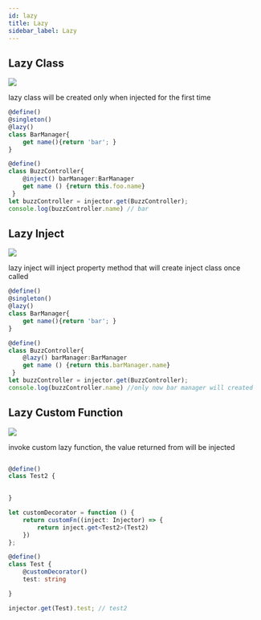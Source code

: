 ```yaml
---
id: lazy
title: Lazy
sidebar_label: Lazy
---
```

## Lazy Class
<img class="decorator-badge" src="https://img.shields.io/badge/Type-Class%20Decorator-blue?style=for-the-badge" />

lazy class will be created only when injected for the first time
```typescript
@define()
@singleton()
@lazy()
class BarManager{
    get name(){return 'bar'; }
}

@define()
class BuzzController{
    @inject() barManager:BarManager
    get name () {return this.foo.name}
 }
let buzzController = injector.get(BuzzController);
console.log(buzzController.name) // bar

```

## Lazy Inject
<img class="decorator-badge" src="https://img.shields.io/badge/Type-Property%20Decorator-orange?style=for-the-badge" />

lazy inject will inject property method that will create inject class once called
```typescript
@define()
@singleton()
@lazy()
class BarManager{
    get name(){return 'bar'; }
}

@define()
class BuzzController{
    @lazy() barManager:BarManager
    get name () {return this.barManager.name}
 }
let buzzController = injector.get(BuzzController);
console.log(buzzController.name) //only now bar manager will created
```

## Lazy Custom Function
<img class="decorator-badge" src="https://img.shields.io/badge/Type-Property%20Decorator-orange?style=for-the-badge" />

invoke custom lazy function, the value returned from will be injected 
```typescript

@define()
class Test2 {
  

}

let customDecorator = function () {   
    return customFn((inject: Injector) => {
        return inject.get<Test2>(Test2)
    })
};

@define()
class Test {
    @customDecorator()
    test: string

}

injector.get(Test).test; // test2 

```
